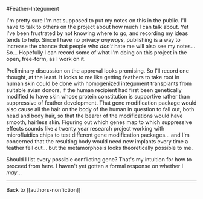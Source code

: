 #Feather-Integument

I'm pretty sure I'm not supposed to put my notes on this in the public.  I'll have to talk to others on the project about how much I can talk about.  Yet I've been frustrated by not knowing where to go, and recording my ideas tends to help.  Since I have no privacy *anyways*, publishing is a way to increase the chance that people who *don't* hate me will also see my notes...  So...  Hopefully I can record some of what I'm doing on this project in the open, free-form, as I work on it.

Preliminary discussion on the approval looks promising.  So I'll record one thought, at the least.  It looks to me like getting feathers to take root in human skin could be done with homogenized integument transplants from suitable avian donors, if the human recipient had first been genetically modified to have skin whose protein constitution is supportive rather than suppressive of feather development.  That gene modification package would also cause all the hair on the body of the human in question to fall out, both head and body hair, so that the bearer of the modifications would have smooth, hairless skin.  Figuring out which genes map to which suppressive effects sounds like a twenty year research project working with microfluidics chips to test different gene modification packages... and I'm concerned that the resulting body would need new implants every time a feather fell out... but the metamorphosis looks theoretically possible to me.

Should I list every possible conflicting gene?  That's my intuition for how to proceed from here.  I haven't yet gotten a formal response on whether I *may*...

---
Back to [[authors-nonfiction]]